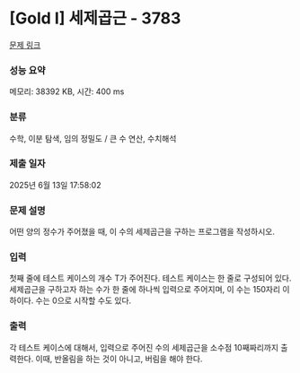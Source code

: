 # [Gold I] 세제곱근 - 3783 

[문제 링크](https://www.acmicpc.net/problem/3783) 

### 성능 요약

메모리: 38392 KB, 시간: 400 ms

### 분류

수학, 이분 탐색, 임의 정밀도 / 큰 수 연산, 수치해석

### 제출 일자

2025년 6월 13일 17:58:02

### 문제 설명

<p>
	어떤 양의 정수가 주어졌을 때, 이 수의 세제곱근을 구하는 프로그램을 작성하시오.</p>

### 입력 

 <p>
	첫째 줄에 테스트 케이스의 개수 T가 주어진다. 테스트 케이스는 한 줄로 구성되어 있다. 세제곱근을 구하고자 하는 수가 한 줄에 하나씩 입력으로 주어지며, 이 수는 150자리 이하이다. 수는 0으로 시작할 수도 있다.</p>

### 출력 

 <p>
	각 테스트 케이스에 대해서, 입력으로 주어진 수의 세제곱근을 소수점 10째짜리까지 출력한다. 이때, 반올림을 하는 것이 아니고, 버림을 해야 한다.</p>

